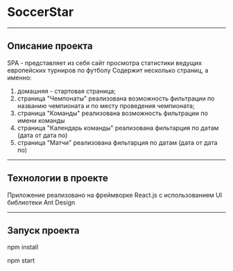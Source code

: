 # SoccerStar
____
## Описание проекта
SPA - представляет из себя сайт просмотра статистики ведущих европейских турниров по футболу
Содержит несколько страниц, а именно:
1. домашняя - стартовая страница;
2. страница "Чемпонаты"  реализована возможность фильтрации по названию чемпионата и по месту проведения чемпионата;
3. страница "Команды" реализована возможность фильтрации по имени команды
4. страница "Календарь команды" реализована фильтарция по датам (дата от дата по)
5. страница "Матчи" реализована фильтарция по датам (дата от дата по)
____
## Технологии в проекте
Приложение реализовано на фреймворке React.js с использованием UI библиотеки Ant Design
____
## Запуск проекта
npm install

npm start


